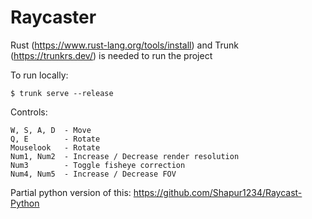 # Raycaster

Rust (https://www.rust-lang.org/tools/install) and Trunk (https://trunkrs.dev/) is needed to run the project

To run locally:
```
$ trunk serve --release
```

Controls:
```
W, S, A, D  - Move
Q, E        - Rotate
Mouselook   - Rotate
Num1, Num2  - Increase / Decrease render resolution
Num3        - Toggle fisheye correction
Num4, Num5  - Increase / Decrease FOV
```

Partial python version of this: https://github.com/Shapur1234/Raycast-Python
